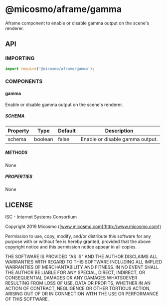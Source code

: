 # @micosmo/aframe/gamma

Aframe component to enable or disable gamma output on the scene's renderer.

## API

### IMPORTING

```javascript
import require('@micosmo/aframe/gamma');
```

### COMPONENTS

#### gamma

Enable or disable gamma output on the scene's renderer.

##### SCHEMA

Property | Type | Default | Description
-------- | ---- | ------- | -----------
schema | boolean | false | Enable or disable gamma output.

##### METHODS

None

##### PROPERTIES

None

## LICENSE

ISC - Internet Systems Consortium

Copyright 2019 Micosmo ([www.micosmo.com](http://www.micosmo.com))

Permission to use, copy, modify, and/or distribute this software for any purpose with or without fee is hereby granted, provided that the above copyright notice and this permission notice appear in all copies.

THE SOFTWARE IS PROVIDED "AS IS" AND THE AUTHOR DISCLAIMS ALL WARRANTIES WITH REGARD TO THIS SOFTWARE INCLUDING ALL IMPLIED WARRANTIES OF MERCHANTABILITY AND FITNESS. IN NO EVENT SHALL THE AUTHOR BE LIABLE FOR ANY SPECIAL, DIRECT, INDIRECT, OR CONSEQUENTIAL DAMAGES OR ANY DAMAGES WHATSOEVER RESULTING FROM LOSS OF USE, DATA OR PROFITS, WHETHER IN AN ACTION OF CONTRACT, NEGLIGENCE OR OTHER TORTIOUS ACTION, ARISING OUT OF OR IN CONNECTION WITH THE USE OR PERFORMANCE OF THIS SOFTWARE.

